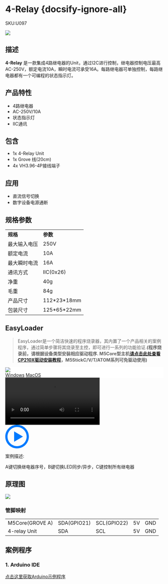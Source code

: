 # 4-Relay {docsify-ignore-all}

<el-tag effect="plain">SKU:U097</el-tag>

<div class="product_pic"><img src="assets/img/product_pics/unit/4_relay/4relay.webp"></div>

## 描述

**4-Relay** 是一款集成4路继电器的Unit，通过I2C进行控制，继电器控制电压最高AC-250V，额定电流10A，瞬时电流可承受16A。每路继电器可单独控制，每路继电器都有一个可编程的状态指示灯。

## 产品特性

- 4路继电器
- AC-250V/10A
- 状态指示灯
- IIC通讯

## 包含

- 1x 4-Relay Unit
- 1x Grove 线(20cm)
- 4x VH3.96-4P接线端子

## 应用

- 直流信号切换
- 数字设备电源通断

## 规格参数
 
<table>
   <tr style="font-weight:bold">
      <td>规格</td>
      <td>参数</td>
   </tr>
   <tr>
      <td>最大输入电压</td>
      <td>250V</td>
   </tr>
   <tr>
      <td>额定电流</td>
      <td>10A</td>
   </tr>
   <tr>
      <td>最大瞬时电流</td>
      <td>16A</td>
   </tr>
   <tr>
      <td>通讯方式</td>
      <td>IIC(0x26)</td>
   </tr>
   <tr>
      <td>净重</td>
      <td>40g</td>
   </tr>
   <tr>
      <td>毛重</td>
      <td>84g</td>
   </tr>
   <tr>
      <td>产品尺寸</td>
      <td>112*23*18mm</td>
   </tr>
   <tr>
      <td>包装尺寸</td>
      <td>125*65*22mm</td>
   </tr>
 </table>


## EasyLoader

>EasyLoader是一个简洁快速的程序烧录器，其内置了一个产品相关的案例程序，通过简单步骤将其烧录至主控，即可进行一系列的功能验证.**(程序烧录前，请根据设备类型安装相应驱动程序. M5Core型主机[请点击此处查看CP210X驱动安装教程](zh_CN/arduino/arduino_development?id=安装串口驱动)，M5StickC/V/T/ATOM系列可免驱动使用)**

<div class="easyloader-box">
    <div style="background-color:white;">
        <div><img src="https://m5stack.oss-cn-shenzhen.aliyuncs.com/image/easyloader_intro.webp"></div>
        <div class="easyloader-btn">
            <a href="https://m5stack.oss-cn-shenzhen.aliyuncs.com/EasyLoader/Windows/UNIT/For%20M5Core/EasyLoader_4_Relay_Unit.exe">Windows</a>
            <a href="https://m5stack.oss-cn-shenzhen.aliyuncs.com/EasyLoader/MacOS/UNIT/EasyLoader_4Relay_Unit_for_M5Core.dmg">MacOS</a>
        </div>
    </div>
    <div>
        <video id="example_video" controls>
            <source src="https://m5stack.oss-cn-shenzhen.aliyuncs.com/video/Product_example_video/Unit/4-RELAY_UNIT.mp4" type="video/mp4">
        </video>
        <div class="easyloader-mask">
        <a>
            <svg id="play-btn" t="1583228776634" class="icon" viewBox="0 0 1024 1024" version="1.1" xmlns="http://www.w3.org/2000/svg" p-id="4152" width="75" height="75"><path d="M512 0C229.216 0 0 229.216 0 512s229.216 512 512 512 512-229.216 512-512S794.784 0 512 0z m0 928C282.24 928 96 741.76 96 512S282.24 96 512 96s416 186.24 416 416-186.24 416-416 416zM384 288l384 224-384 224z" p-id="4153" fill="#007aff"></path></svg></a>
            <p>案例描述:</p>
            <p>A键切换继电器序号，B键切换LED同步/异步，C键控制所有继电器</p>
        </div>
    </div>
</div>

## 原理图

<img src="assets/img/product_pics/unit/4_relay/4-relay_sch.webp">

### 管脚映射

<table>
 <tr><td>M5Core(GROVE A)</td><td>SDA(GPIO21)</td><td>SCL(GPIO22)</td><td>5V</td><td>GND</td></tr>
 <tr><td>4-relay Unit</td><td>SDA</td><td>SCL</td><td>5V</td><td>GND</td></tr>
</table>

## 案例程序

### 1. Arduino IDE

[点击这里获取Arduino示例程序](https://github.com/m5stack/M5Stack/tree/master/examples/Unit/4-RELAY)

<script>

   var purchase_link = 'https://m5stack.com/products/4-relay-unit';

   anchor_search(purchase_link);
   scrollFunc();

</script>